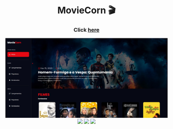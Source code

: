 <h1 align="center">MovieCorn 🎬</h1>
   
<h3 align="center">Click <a href="https://moviecorn.vercel.app/">here</a></h3>   
<img src="./public/assets/readme-image.jpg">
<div align="center">
    <img src="https://img.shields.io/badge/React-20232A?style=for-the-badge&logo=react&logoColor=61DAFB" />
    <img src="https://img.shields.io/badge/styled--components-DB7093?style=for-the-badge&logo=styled-components&logoColor=white" />
    <img src="https://img.shields.io/badge/React_Router-CA4245?style=for-the-badge&logo=react-router&logoColor=white" />
</div>
